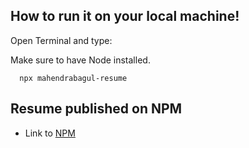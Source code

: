 ## How to run it on your local machine!

Open Terminal and type:

Make sure to have Node installed.

```
  npx mahendrabagul-resume
```
## Resume published on NPM

- Link to [NPM](https://www.npmjs.com/package/mahendrabagul-resume)
